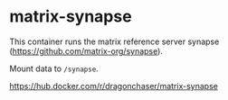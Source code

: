 # matrix-synapse

This container runs the matrix reference server synapse (https://github.com/matrix-org/synapse).

Mount data to `/synapse`.

https://hub.docker.com/r/dragonchaser/matrix-synapse
